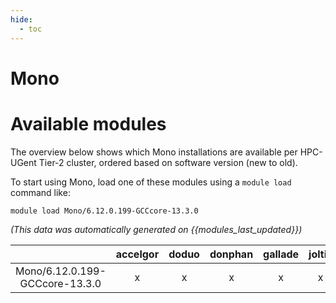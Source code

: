 ```yaml
---
hide:
  - toc
---
```


Mono
====

# Available modules


The overview below shows which Mono installations are available per HPC-UGent Tier-2 cluster, ordered based on software version (new to old).

To start using Mono, load one of these modules using a `module load` command like:

```shell
module load Mono/6.12.0.199-GCCcore-13.3.0
```

*(This data was automatically generated on {{modules_last_updated}})*

| |accelgor|doduo|donphan|gallade|joltik|litleo|shinx|
| :---: | :---: | :---: | :---: | :---: | :---: | :---: | :---: |
|Mono/6.12.0.199-GCCcore-13.3.0|x|x|x|x|x|x|x|
